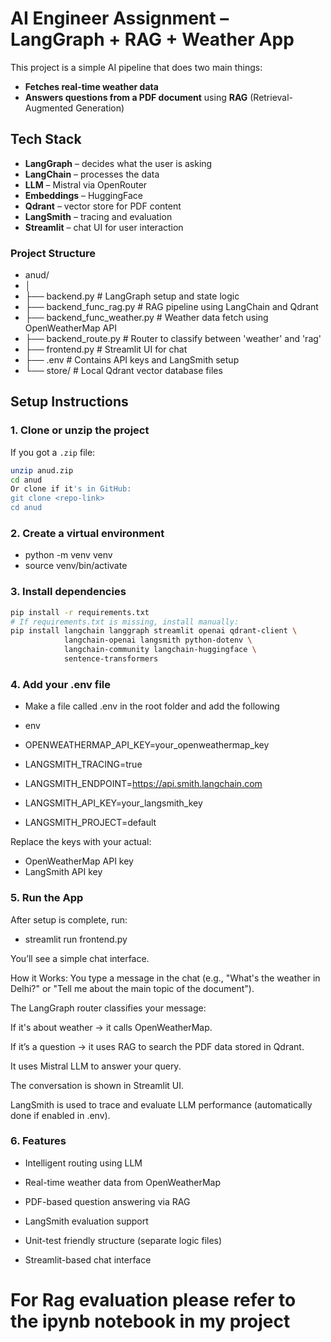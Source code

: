 # AI Engineer Assignment – LangGraph + RAG + Weather App

This project is a simple AI pipeline that does two main things:

-  **Fetches real-time weather data**
-  **Answers questions from a PDF document** using **RAG** (Retrieval-Augmented Generation)

##  Tech Stack

-  **LangGraph** – decides what the user is asking
-  **LangChain** – processes the data
-  **LLM** – Mistral via OpenRouter
-  **Embeddings** – HuggingFace
-  **Qdrant** – vector store for PDF content
-  **LangSmith** – tracing and evaluation
-  **Streamlit** – chat UI for user interaction

###  Project Structure
-  anud/
-  │
-  ├── backend.py                # LangGraph setup and state logic
-  ├── backend_func_rag.py       # RAG pipeline using LangChain and Qdrant
-  ├── backend_func_weather.py   # Weather data fetch using OpenWeatherMap API
-  ├── backend_route.py          # Router to classify between 'weather' and 'rag'
-  ├── frontend.py               # Streamlit UI for chat
-  ├── .env                      # Contains API keys and LangSmith setup
-  └── store/                    # Local Qdrant vector database files

## Setup Instructions

### 1. Clone or unzip the project

If you got a `.zip` file:

```bash
unzip anud.zip
cd anud
Or clone if it's in GitHub:
git clone <repo-link>
cd anud
```

### 2. Create a virtual environment
-  python -m venv venv
-  source venv/bin/activate

### 3. Install dependencies
```bash
pip install -r requirements.txt
# If requirements.txt is missing, install manually:
pip install langchain langgraph streamlit openai qdrant-client \
            langchain-openai langsmith python-dotenv \
            langchain-community langchain-huggingface \
            sentence-transformers
```
### 4. Add your .env file
-  Make a file called .env in the root folder and add the following
-  env
-  OPENWEATHERMAP_API_KEY=your_openweathermap_key

-  LANGSMITH_TRACING=true
-  LANGSMITH_ENDPOINT=https://api.smith.langchain.com
-  LANGSMITH_API_KEY=your_langsmith_key
-  LANGSMITH_PROJECT=default

Replace the keys with your actual:
-  OpenWeatherMap API key
-  LangSmith API key

### 5. Run the App
After setup is complete, run:
-  streamlit run frontend.py

You’ll see a simple chat interface.

How it Works:
You type a message in the chat (e.g., "What's the weather in Delhi?" or "Tell me about the main topic of the document").

The LangGraph router classifies your message:

If it's about weather → it calls OpenWeatherMap.

If it’s a question → it uses RAG to search the PDF data stored in Qdrant.

It uses Mistral LLM to answer your query.

The conversation is shown in Streamlit UI.

LangSmith is used to trace and evaluate LLM performance (automatically done if enabled in .env).

### 6. Features
- Intelligent routing using LLM

- Real-time weather data from OpenWeatherMap

- PDF-based question answering via RAG

- LangSmith evaluation support

- Unit-test friendly structure (separate logic files)

- Streamlit-based chat interface


# For Rag evaluation please refer to the ipynb notebook in my project 

